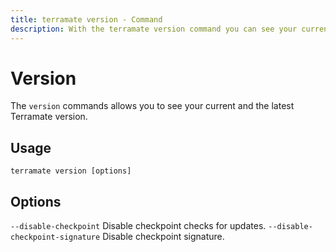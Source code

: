 ```yaml
---
title: terramate version - Command
description: With the terramate version command you can see your current and the latest Terramate version.
---
```


# Version

The `version` commands allows you to see your current and the latest Terramate version.

## Usage

`terramate version [options]`

## Options

`--disable-checkpoint` Disable checkpoint checks for updates.
`--disable-checkpoint-signature` Disable checkpoint signature.
